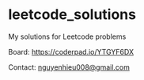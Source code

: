 # leetcode_solutions
My solutions for Leetcode problems

Board: https://coderpad.io/YTGYF6DX

Contact: nguyenhieu008@gmail.com
